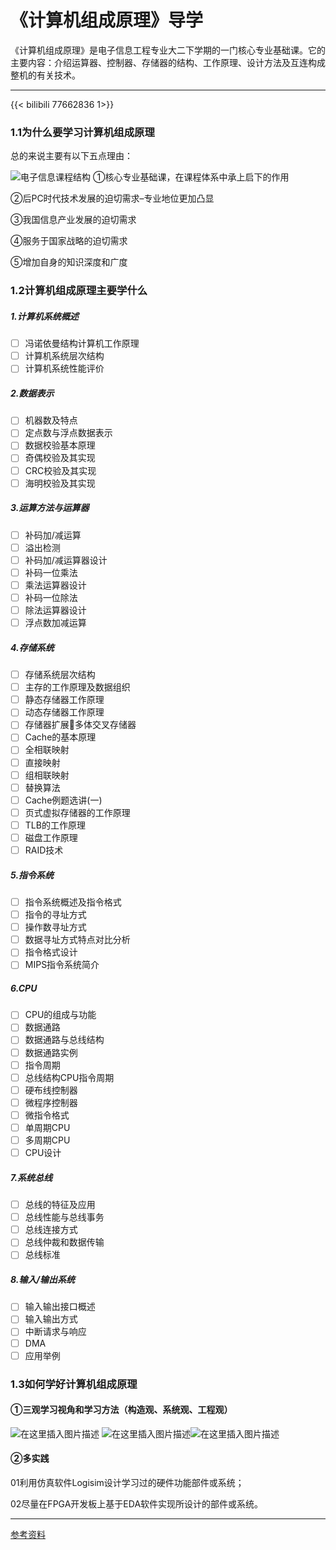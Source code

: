 # 《计算机组成原理》导学


《计算机组成原理》是电子信息工程专业大二下学期的一门核心专业基础课。它的主要内容：介绍运算器、控制器、存储器的结构、工作原理、设计方法及互连构成整机的有关技术。



------

{{< bilibili 77662836 1>}}



### 1.1为什么要学习计算机组成原理

总的来说主要有以下五点理由：


![电子信息课程结构](https://img-blog.csdnimg.cn/20200330183729746.png?x-oss-process=image/watermark,type_ZmFuZ3poZW5naGVpdGk,shadow_10,text_aHR0cHM6Ly9ibG9nLmNzZG4ubmV0L09sZEh1YW5nQw==,size_16,color_FFFFFF,t_70#pic_center)
①核心专业基础课，在课程体系中承上启下的作用

②后PC时代技术发展的迫切需求–专业地位更加凸显

③我国信息产业发展的迫切需求

④服务于国家战略的迫切需求

⑤增加自身的知识深度和广度



### 1.2计算机组成原理主要学什么
##### 1.计算机系统概述
- [ ] 冯诺依曼结构计算机工作原理
- [ ] 计算机系统层次结构
- [ ] 计算机系统性能评价
##### 2.数据表示
- [ ] 机器数及特点
- [ ] 定点数与浮点数据表示
- [ ] 数据校验基本原理
- [ ] 奇偶校验及其实现
- [ ] CRC校验及其实现
- [ ] 海明校验及其实现
##### 3.运算方法与运算器
- [ ] 补码加/减运算
- [ ] 溢出检测
- [ ] 补码加/减运算器设计
- [ ] 补码一位乘法
- [ ] 乘法运算器设计
- [ ] 补码一位除法
- [ ] 除法运算器设计
- [ ] 浮点数加减运算
##### 4.存储系统
- [ ] 存储系统层次结构
- [ ] 主存的工作原理及数据组织
- [ ] 静态存储器工作原理
- [ ] 动态存储器工作原理
- [ ] 存储器扩展多体交叉存储器
- [ ] Cache的基本原理
- [ ] 全相联映射
- [ ] 直接映射
- [ ] 组相联映射
- [ ] 替换算法
- [ ] Cache例题选讲(一)
- [ ] 页式虚拟存储器的工作原理
- [ ] TLB的工作原理
- [ ] 磁盘工作原理
- [ ] RAID技术
#####  5.指令系统
- [ ] 指令系统概述及指令格式
- [ ] 指令的寻址方式
- [ ] 操作数寻址方式
- [ ] 数据寻址方式特点对比分析
- [ ] 指令格式设计
- [ ] MIPS指令系统简介
#####  6.CPU
- [ ] CPU的组成与功能
- [ ] 数据通路
- [ ] 数据通路与总线结构
- [ ] 数据通路实例
- [ ] 指令周期
- [ ] 总线结构CPU指令周期
- [ ] 硬布线控制器
- [ ] 微程序控制器
- [ ] 微指令格式
- [ ] 单周期CPU
- [ ] 多周期CPU
- [ ] CPU设计
#####  7.系统总线
- [ ] 总线的特征及应用
- [ ] 总线性能与总线事务
- [ ] 总线连接方式
- [ ] 总线仲裁和数据传输
- [ ] 总线标准
#####  8.输入/输出系统
- [ ] 输入输出接口概述
- [ ] 输入输出方式
- [ ] 中断请求与响应
- [ ] DMA
- [ ] 应用举例

### 1.3如何学好计算机组成原理
#### ①三观学习视角和学习方法（构造观、系统观、工程观）

![在这里插入图片描述](https://img-blog.csdnimg.cn/20200330190308295.jpg?x-oss-process=image/watermark,type_ZmFuZ3poZW5naGVpdGk,shadow_10,text_aHR0cHM6Ly9ibG9nLmNzZG4ubmV0L09sZEh1YW5nQw==,size_16,color_FFFFFF,t_70#pic_center)
![在这里插入图片描述](https://img-blog.csdnimg.cn/20200330190353783.jpg?x-oss-process=image/watermark,type_ZmFuZ3poZW5naGVpdGk,shadow_10,text_aHR0cHM6Ly9ibG9nLmNzZG4ubmV0L09sZEh1YW5nQw==,size_16,color_FFFFFF,t_70#pic_center)![在这里插入图片描述](https://img-blog.csdnimg.cn/20200330190438781.jpg?x-oss-process=image/watermark,type_ZmFuZ3poZW5naGVpdGk,shadow_10,text_aHR0cHM6Ly9ibG9nLmNzZG4ubmV0L09sZEh1YW5nQw==,size_16,color_FFFFFF,t_70#pic_center)

#### ②多实践

01利用仿真软件Logisim设计学习过的硬件功能部件或系统；

02尽量在FPGA开发板上基于EDA软件实现所设计的部件或系统。

------

[^undefined]:

[参考资料](http://www.icourse163.org/learn/HUST-1003159001?tid=1206076221#/learn/announce)




